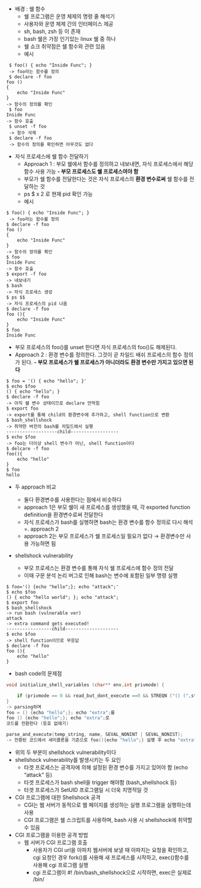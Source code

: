 
- 배경 : 쉘 함수
	- 쉘 프로그램은 운영 체제의 명령 줄 해석기
	- 사용자와 운영 체제 간의 인터페이스 제공
	- sh, bash, zsh 등 이 존재
	- bash 쉘은 가장 인기있는 linux 쉘 중 하나
	- 쉘 쇼크 취약점은 쉘 함수와 관련 있음
	- 예시
```shell
 $ foo() { echo "Inside Func"; }
 -> foo라는 함수를 정의
 $ declare -f foo
foo () 
{ 
    echo "Inside Func"
}
-> 함수의 정의를 확인
 $ foo
Inside Func
-> 함수 호출
 $ unset -f foo
 -> 함수 삭제
 $ declare -f foo
 -> 함수의 정의를 확인하면 아무것도 없다
```

- 자식 프로세스에 쉘 함수 전달하기
	- Approach 1 : 부모 쉘에서 함수를 정의하고 내보내면, 자식 프로세스에서 해당 함수 사용 가능
	**- 부모 프로세스도 쉘 프로세스여야 함**
	- 부모가 쉘 함수를 전달한다는 것은 자식 프로세스의 **환경 변수로써** 쉘 함수를 전달하는 것
	- ps $ x 2 로 현재 pid 확인 가능
	- 예시
```shell
$ foo() { echo "Inside Func"; }
 -> foo라는 함수를 정의
$ declare -f foo
foo () 
{ 
    echo "Inside Func"
}
-> 함수의 정의를 확인
$ foo
Inside Func
-> 함수 호출
$ export -f foo
-> 내보내기
$ bash 
-> 자식 프로세스 생성
$ ps $$
-> 자식 프로세스의 pid 나옴
$ declare -f foo
foo (){
	echo "Inside Func"
}
$ foo
Inside Func
```

- 부모 프로세스의 foo()를 unset 한다면 자식 프로세스의 foo()도 해제된다.
- Approach 2 : 환경 변수를 정의한다. 그것이 곧 차일드 배쉬 프로세스의 함수 정의가 된다.
	**- 부모 프로세스가 쉘 프로세스가 아니더라도 환경 변수만 가지고 있으면 된다**
```shell
$ foo = '() { echo "hello"; }'
$ echo $foo
() { echo "hello"; }
$ declare -f foo
-> 아직 쉘 변수 상태이므로 declare 안먹힘
$ export foo
-> export를 통해 child의 환경변수에 추가하고, shell function으로 변환
$ bash_shellshock
-> 취약한 버전의 bash를 차일드에서 실행
-------------------child------------------
$ echo $foo
-> foo는 더이상 shell 변수가 아닌, shell function이다
$ delcare -f foo
foo(){
	echo "hello"
}
$ foo
hello
```

- 두 approach 비교
	- 둘다 환경변수를 사용한다는 점에서 비슷하다
	- approach 1은 부모 쉘이 새 프로세스를 생성했을 때, 각 exported function definition을 환경변수로써 전달한다
	- 자식 프로세스가 bash를 실행하면 bash는 환경 변수를 함수 정의로 다시 해석 =. approach 2
	- approach 2는 부모 프로세스가 쉘 프로세스일 필요가 없다 → 환경변수만 사용 가능하면 됨

- shellshock vulnerability
	- 부모 프로세스는 환경 변수를 통해 자식 쉘 프로세스에 함수 정의 전달
	- 이때 구문 분석 논리 버그로 인해 bash는 변수에 포함된 일부 명령 실행
```shell
$ foo='() {echo "hello";}; echo "attack";'
$ echo $foo
() { echo "hello world"; }; echo "attack";
$ export foo
$ bash_shellshock
-> run bash (vulnerable ver)
attack
-> extra command gets executed!
-----------------child--------------------
$ echo $foo
-> shell function이므로 무응답
$ declare -f foo
foo (){
	echo "hello"
}
```

- bash code의 문제점
``` c
void initialize_shell_variables (char** env,int privmode) {

	if (privmode == 0 && read_but_dont_execute ==0 && STREQN ("() (",string,4)))
}
-> parsing하며
foo = () {echo "hello";}; echo "extra";를
foo () {echo "hello";}; echo "extra";로
코드를 전환한다 (등호 없애기)

parse_and_execute(temp_string, name, SEVAL_NONINT | SEVAL_NONIST);
-> 전환된 코드에서 세미콜론을 기준으로 foo(){echo "hello";} 실행 후 echo "extra"를 실행한다
```

- 위의 두 부분이 shellshock vulnerability이다
- shellshock vulnerability를 발생시키는 두 요인
	- 타겟 프로세스는 공격자에 의해 설정된 환경 변수를 가지고 있어야 함 (echo “attack” 등) 
	- 타겟 프로세스가 bash shell을 trigger 해야함
	  (bash_shellshock 등)
	- 타겟 프로세스가 SetUID 프로그램일 시 더욱 치명적일 것
- CGI 프로그램에 대한 Shellshock 공격
	- CGI는 웹 서버가 동적으로 웹 페이지를 생성하는 실행 프로그램을 실행하는데 사용
	- CGI 프로그램은 쉘 스크립트를 사용하며, bash 사용 시 shellshock에 취약할 수 있음
- CGI 프로그램을 이용한 공격 방법
	- 웹 서버가 CGI 프로그램 호출
		- 사용자가 CGI url을 아파치 웹서버에 보낼 때 아파치는 요청을 확인하고, cgi 요청인 경우 fork()를 사용해 새 프로세스를 시작하고, exec()함수를 사용해 cgi 프로그램 실행
		- cgi 프로그램이 #! /bin/bash_shellshock으로 시작하면, exec은 실제로 /bin/